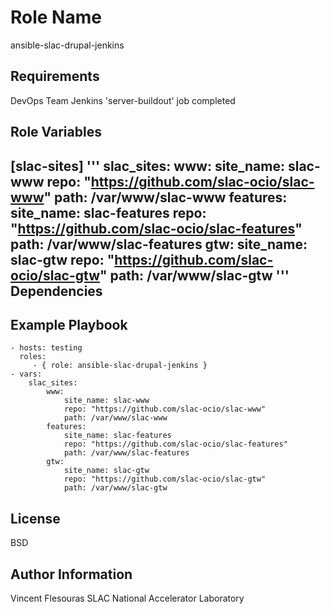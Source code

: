 Role Name
=========

ansible-slac-drupal-jenkins

Requirements
------------
DevOps Team Jenkins 'server-buildout' job completed

Role Variables
--------------
[slac-sites]
'''
  slac_sites:
      www: 
        site_name: slac-www
        repo: "https://github.com/slac-ocio/slac-www"
        path: /var/www/slac-www
      features: 
        site_name: slac-features
        repo: "https://github.com/slac-ocio/slac-features"
        path: /var/www/slac-features
      gtw:
        site_name: slac-gtw
        repo: "https://github.com/slac-ocio/slac-gtw"
        path: /var/www/slac-gtw
'''
Dependencies
------------

Example Playbook
----------------


    - hosts: testing
      roles:
         - { role: ansible-slac-drupal-jenkins }
    - vars:
        slac_sites:
            www: 
                site_name: slac-www
                repo: "https://github.com/slac-ocio/slac-www"
                path: /var/www/slac-www
            features: 
                site_name: slac-features
                repo: "https://github.com/slac-ocio/slac-features"
                path: /var/www/slac-features
            gtw:
                site_name: slac-gtw
                repo: "https://github.com/slac-ocio/slac-gtw"
                path: /var/www/slac-gtw
License
-------

BSD

Author Information
------------------

Vincent Flesouras
SLAC National Accelerator Laboratory
